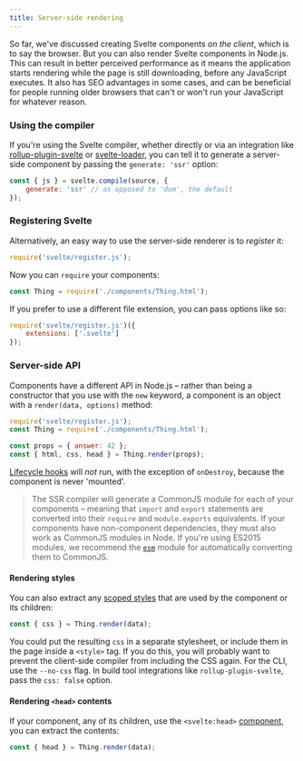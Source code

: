 ```yaml
---
title: Server-side rendering
---
```


So far, we've discussed creating Svelte components *on the client*, which is to say the browser. But you can also render Svelte components in Node.js. This can result in better perceived performance as it means the application starts rendering while the page is still downloading, before any JavaScript executes. It also has SEO advantages in some cases, and can be beneficial for people running older browsers that can't or won't run your JavaScript for whatever reason.


### Using the compiler

If you're using the Svelte compiler, whether directly or via an integration like [rollup-plugin-svelte](https://github.com/rollup/rollup-plugin-svelte) or [svelte-loader](https://github.com/sveltejs/svelte-loader), you can tell it to generate a server-side component by passing the `generate: 'ssr'` option:

```js
const { js } = svelte.compile(source, {
	generate: 'ssr' // as opposed to 'dom', the default
});
```


### Registering Svelte

Alternatively, an easy way to use the server-side renderer is to *register* it:

```js
require('svelte/register.js');
```

Now you can `require` your components:

```js
const Thing = require('./components/Thing.html');
```

If you prefer to use a different file extension, you can pass options like so:

```js
require('svelte/register.js')({
	extensions: ['.svelte']
});
```


### Server-side API

Components have a different API in Node.js – rather than being a constructor that you use with the `new` keyword, a component is an object with a `render(data, options)` method:

```js
require('svelte/register.js');
const Thing = require('./components/Thing.html');

const props = { answer: 42 };
const { html, css, head } = Thing.render(props);
```

[Lifecycle hooks](guide#lifecycle-hooks) will *not* run, with the exception of `onDestroy`, because the component is never 'mounted'.

> The SSR compiler will generate a CommonJS module for each of your components – meaning that `import` and `export` statements are converted into their `require` and `module.exports` equivalents. If your components have non-component dependencies, they must also work as CommonJS modules in Node. If you're using ES2015 modules, we recommend the [`esm`](https://github.com/standard-things/esm) module for automatically converting them to CommonJS.



#### Rendering styles

You can also extract any [scoped styles](guide#scoped-styles) that are used by the component or its children:

```js
const { css } = Thing.render(data);
```

You could put the resulting `css` in a separate stylesheet, or include them in the page inside a `<style>` tag. If you do this, you will probably want to prevent the client-side compiler from including the CSS again. For the CLI, use the `--no-css` flag. In build tool integrations like `rollup-plugin-svelte`, pass the `css: false` option.



#### Rendering `<head>` contents

If your component, any of its children, use the `<svelte:head>` [component](guide#-head-tags), you can extract the contents:

```js
const { head } = Thing.render(data);
```
